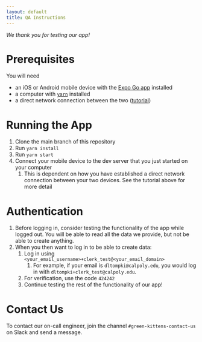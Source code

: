 ```yaml
---
layout: default
title: QA Instructions
---
```


_We thank you for testing our app!_

# Prerequisites

You will need

- an iOS or Android mobile device with the [Expo Go app](https://expo.dev/go) installed
- a computer with [`yarn`](https://yarnpkg.com/) installed
- a direct network connection between the two ([tutorial](https://github.com/Green-Kittens/bathroom-finder-frontend/wiki/Connecting-your-mobile-device-directly-to-your-computer))

# Running the App

1. Clone the main branch of this repository
2. Run `yarn install`
3. Run `yarn start`
4. Connect your mobile device to the dev server that you just started on your computer
   1. This is dependent on how you have established a direct network connection between your two devices. See the tutorial above for more detail

# Authentication

1. Before logging in, consider testing the functionality of the app while logged out. You will be able to read all the data we provide, but not be able to create anything.
2. When you then want to log in to be able to create data:
   1. Log in using `<your_email_username>+clerk_test@<your_email_domain>`
      1. For example, if your email is `dltompki@calpoly.edu`, you would log in with `dltompki+clerk_test@calpoly.edu`.
   1. For verification, use the code `424242`
   1. Continue testing the rest of the functionality of our app!

# Contact Us

To contact our on-call engineer, join the channel `#green-kittens-contact-us` on Slack and send a message.
